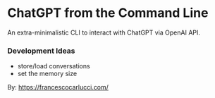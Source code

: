 # ChatGPT from the Command Line

An extra-minimalistic CLI to interact with ChatGPT via OpenAI API.

### Development Ideas

- store/load conversations
- set the memory size

By: https://francescocarlucci.com/
